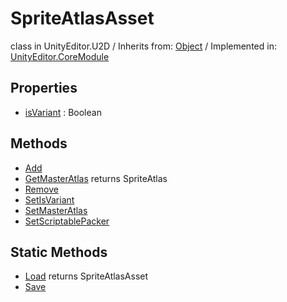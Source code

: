 # SpriteAtlasAsset
class in UnityEditor.U2D
 / Inherits from: <a href="https://docs.unity3d.com/6000.0/Documentation/ScriptReference/Object.html" target="_blank">Object</a> / Implemented in: <a href="https://docs.unity3d.com/6000.0/Documentation/ScriptReference/UnityEditor.CoreModule.html" target="_blank">UnityEditor.CoreModule</a>
## Properties
- <a href="https://docs.unity3d.com/6000.0/Documentation/ScriptReference/SpriteAtlasAsset-isVariant.html" target="_blank">isVariant</a> : Boolean
## Methods
- <a href="https://docs.unity3d.com/6000.0/Documentation/ScriptReference/SpriteAtlasAsset.Add.html" target="_blank">Add</a>
- <a href="https://docs.unity3d.com/6000.0/Documentation/ScriptReference/SpriteAtlasAsset.GetMasterAtlas.html" target="_blank">GetMasterAtlas</a> returns SpriteAtlas
- <a href="https://docs.unity3d.com/6000.0/Documentation/ScriptReference/SpriteAtlasAsset.Remove.html" target="_blank">Remove</a>
- <a href="https://docs.unity3d.com/6000.0/Documentation/ScriptReference/SpriteAtlasAsset.SetIsVariant.html" target="_blank">SetIsVariant</a>
- <a href="https://docs.unity3d.com/6000.0/Documentation/ScriptReference/SpriteAtlasAsset.SetMasterAtlas.html" target="_blank">SetMasterAtlas</a>
- <a href="https://docs.unity3d.com/6000.0/Documentation/ScriptReference/SpriteAtlasAsset.SetScriptablePacker.html" target="_blank">SetScriptablePacker</a>
## Static Methods
- <a href="https://docs.unity3d.com/6000.0/Documentation/ScriptReference/SpriteAtlasAsset.Load.html" target="_blank">Load</a> returns SpriteAtlasAsset
- <a href="https://docs.unity3d.com/6000.0/Documentation/ScriptReference/SpriteAtlasAsset.Save.html" target="_blank">Save</a>
